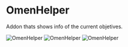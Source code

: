 # OmenHelper

Addon thats shows info of the current objetives.

![OmenHelper](http://i.imgur.com/UINXeiW)
![OmenHelper](http://i.imgur.com/9ZQSbEF)
![OmenHelper](http://i.imgur.com/aHyP6sL)
